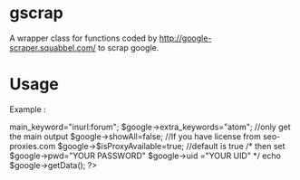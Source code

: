 gscrap
======

A wrapper class for functions coded by http://google-scraper.squabbel.com/ to scrap google.

Usage
=====
Example :
<?php
    $google = new gscrap();
    //set keywords
    $google->main_keyword="inurl:forum";
    $google->extra_keywords="atom";
	//only get the main output
    $google->showAll=false;
	//If you have license from seo-proxies.com
    $google->$isProxyAvailable=true; //default is true
	/* then set
	$google->pwd="YOUR PASSWORD"
	$google->uid ="YOUR UID"
	*/
    echo $google->getData();
?>
